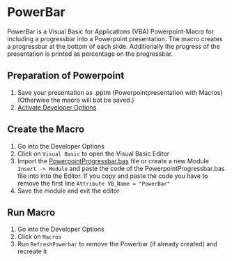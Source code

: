 # PowerBar
PowerBar is a Visual Basic for Applications (VBA) Powerpoint-Macro for including a progressbar into a Powerpoint presentation.
The macro creates a progressbar at the bottom of each slide. Additionally the progress of the presentation is printed as percentage on the progressbar.

## Preparation of Powerpoint

1. Save your presentation as .pptm (Powerpointpresentation with Macros) (Otherwise the macro will bot be saved.)
2. [Activate Developer Options](https://support.office.com/en-us/article/Show-the-Developer-tab-e1192344-5e56-4d45-931b-e5fd9bea2d45#ID0EAABAAA=2016,_2013,_2010)

## Create the Macro
1. Go into the Developer Options
2. Click on ``Visual Basic`` to open the Visual Basic Editor
3. Import the [PowerpointProgressbar.bas](../PowerpointProgressbar.bas) file or create a new Module ``Insert -> Module`` and paste the code of the PowerpointProgressbar.bas file into into the Editor. If you copy and paste the code you have to remove the first line ``Attribute VB_Name = "PowerBar"``
4. Save the module and exit the editor

## Run Macro
1. Go into the Developer Options
2. Click on ``Macros``
3. Run ``RefreshPowerbar`` to remove the Powerbar (if already created) and recreate it
